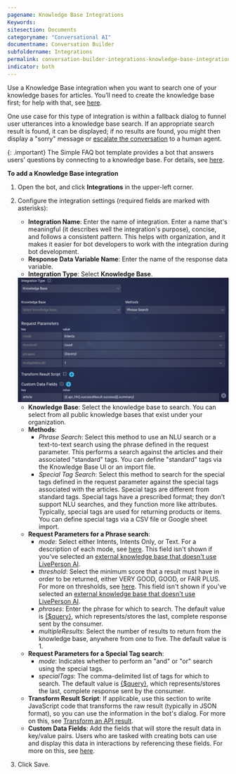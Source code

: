 ```yaml
---
pagename: Knowledge Base Integrations
Keywords:
sitesection: Documents
categoryname: "Conversational AI"
documentname: Conversation Builder
subfoldername: Integrations
permalink: conversation-builder-integrations-knowledge-base-integrations.html
indicator: both
---
```


Use a Knowledge Base integration when you want to search one of your knowledge bases for articles. You’ll need to create the knowledge base first; for help with that, see [here](knowledge-base-overview.html).

One use case for this type of integration is within a fallback dialog to funnel user utterances into a knowledge base search. If an appropriate search result is found, it can be displayed; if no results are found, you might then display a "sorry" message or [escalate the conversation](conversation-builder-integrations-liveperson-agent-escalation-integrations.html) to a human agent.

{: .important}
The Simple FAQ bot template provides a bot that answers users' questions by connecting to a knowledge base. For details, see [here](conversation-builder-templates-simple-faq.html).

**To add a Knowledge Base integration**

1. Open the bot, and click **Integrations** in the upper-left corner.
2. Configure the integration settings (required fields are marked with asterisks):
    - **Integration Name**: Enter the name of integration. Enter a name that's meaningful (it describes well the integration's purpose), concise, and follows a consistent pattern. This helps with organization, and it makes it easier for bot developers to work with the integration during bot development.
    - **Response Data Variable Name**: Enter the name of the response data variable.
    - **Integration Type**: Select **Knowledge Base**.
    
    <img class="fancyimage" style="width:700px" src="img/ConvoBuilder/integrations_kb.png">
    
    - **Knowledge Base**: Select the knowledge base to search. You can select from all public knowledge bases that exist under your organization.
    - **Methods**:
        - *Phrase Search*: Select this method to use an NLU search or a text-to-text search using the phrase defined in the request parameter. This performs a search against the articles and their associated "standard" tags. You can define "standard" tags via the Knowledge Base UI or an import file.
        - *Special Tag Search*: Select this method to search for the special tags defined in the request parameter against the special tags associated with the articles. Special tags are different from standard tags. Special tags have a prescribed format; they don't support NLU searches, and they function more like attributes. Typically, special tags are used for returning products or items. You can define special tags via a CSV file or Google sheet import.
    - **Request Parameters for a Phrase search**:
        - *mode*: Select either Intents, Intents Only, or Text. For a description of each mode, see [here](knowledge-base-using-intents-with-kbs.html#search-modes). This field isn't shown if you've selected an [external knowledge base that doesn't use LivePerson AI](knowledge-base-external-knowledge-bases-external-kbs-without-liveperson-ai.html).
        - *threshold*: Select the minimum score that a result must have in order to be returned, either VERY GOOD, GOOD, or FAIR PLUS. For more on thresholds, see [here](knowledge-base-using-intents-with-kbs.html#scoring-and-thresholds). This field isn't shown if you've selected an [external knowledge base that doesn't use LivePerson AI](knowledge-base-external-knowledge-bases-external-kbs-without-liveperson-ai.html).
        - *phrases*:   Enter the phrase for which to search. The default value is [{$query}](conversation-builder-variables-slots.html#storing-user-responses), which represents/stores the last, complete response sent by the consumer.
        - *multipleResults*: Select the number of results to return from the knowledge base, anywhere from one to five. The default value is 1.
    - **Request Parameters for a Special Tag search**:
        - *mode*: Indicates whether to perform an "and" or "or" search using the special tags.
        - *specialTags*: The comma-delimited list of tags for which to search. The default value is [{$query}](conversation-builder-variables-slots.html#storing-user-responses), which represents/stores the last, complete response sent by the consumer.
    - **Transform Result Script**: If applicable, use this section to write JavaScript code that transforms the raw result (typically in JSON format), so you can use the information in the bot's dialog. For more on this, see [Transform an API result](conversation-builder-integrations-integration-basics.html#transform-an-api-result).
    - **Custom Data Fields**: Add the fields that will store the result data in key/value pairs. Users who are tasked with creating bots can use and display this data in interactions by referencing these fields. For more on this, see [here](conversation-builder-integrations-integration-basics.html#process-api-results-with-custom-data-fields).
3. Click Save.